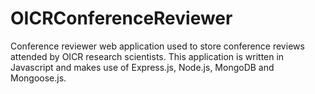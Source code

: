 # OICRConferenceReviewer
Conference reviewer web application used to store conference reviews attended by OICR research scientists.
This application is written in Javascript and makes use of Express.js, Node.js, MongoDB and Mongoose.js.
